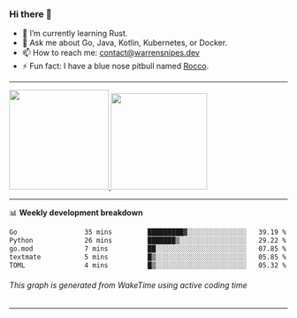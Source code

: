 ### Hi there 👋

- 🌱 I’m currently learning Rust.
- 💬 Ask me about Go, Java, Kotlin, Kubernetes, or Docker.
- 📫 How to reach me: contact@warrensnipes.dev
- ⚡ Fun fact: I have a blue nose pitbull named [Rocco](https://i.imgur.com/iLsSCKu.jpg).

-------


<a href="https://github.com/LockedThread/LockedThread">
  <img height="180em" src="https://github-readme-stats.vercel.app/api?username=LockedThread&theme=transparent&bg_color=00000000&show_icons=true&count_private=true" />
  <img height="174em" src="https://github-readme-stats.vercel.app/api/top-langs?username=LockedThread&theme=transparent&layout=compact&hide_progress=true&bg_color=00000000" />
  </a>

-------

📊 **Weekly development breakdown**
<!--START_SECTION:waka-->

```txt
Go                 35 mins         █████████▓░░░░░░░░░░░░░░░   39.19 %
Python             26 mins         ███████▒░░░░░░░░░░░░░░░░░   29.22 %
go.mod             7 mins          ██░░░░░░░░░░░░░░░░░░░░░░░   07.85 %
textmate           5 mins          █▒░░░░░░░░░░░░░░░░░░░░░░░   05.85 %
TOML               4 mins          █▒░░░░░░░░░░░░░░░░░░░░░░░   05.32 %
```

<!--END_SECTION:waka-->
###### *This graph is generated from WakeTime using active coding time*
-------
